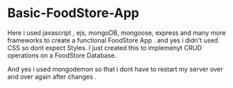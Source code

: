 # Basic-FoodStore-App

Here  i used javascript , ejs, mongoDB, mongoose, express  and many more frameworks to create a 
functional FoodStore App . and yes i didn't used CSS so dont expect Styles.
I just created this to implemenyt CRUD operations on a FoodStore Database.

And yes i used mongodemon so that i dont have to restart my server over and over again after changes .
